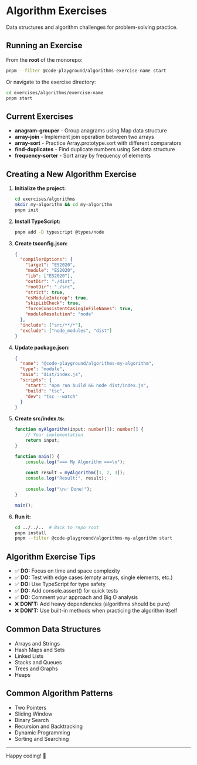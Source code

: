 # Algorithm Exercises

Data structures and algorithm challenges for problem-solving practice.

## Running an Exercise

From the **root** of the monorepo:
```bash
pnpm --filter @code-playground/algorithms-exercise-name start
```

Or navigate to the exercise directory:
```bash
cd exercises/algorithms/exercise-name
pnpm start
```

## Current Exercises

- **anagram-grouper** - Group anagrams using Map data structure
- **array-join** - Implement join operation between two arrays
- **array-sort** - Practice Array.prototype.sort with different comparators
- **find-duplicates** - Find duplicate numbers using Set data structure
- **frequency-sorter** - Sort array by frequency of elements

## Creating a New Algorithm Exercise

1. **Initialize the project:**
   ```bash
   cd exercises/algorithms
   mkdir my-algorithm && cd my-algorithm
   pnpm init
   ```

2. **Install TypeScript:**
   ```bash
   pnpm add -D typescript @types/node
   ```

3. **Create tsconfig.json:**
   ```json
   {
     "compilerOptions": {
       "target": "ES2020",
       "module": "ES2020",
       "lib": ["ES2020"],
       "outDir": "./dist",
       "rootDir": "./src",
       "strict": true,
       "esModuleInterop": true,
       "skipLibCheck": true,
       "forceConsistentCasingInFileNames": true,
       "moduleResolution": "node"
     },
     "include": ["src/**/*"],
     "exclude": ["node_modules", "dist"]
   }
   ```

4. **Update package.json:**
   ```json
   {
     "name": "@code-playground/algorithms-my-algorithm",
     "type": "module",
     "main": "dist/index.js",
     "scripts": {
       "start": "npm run build && node dist/index.js",
       "build": "tsc",
       "dev": "tsc --watch"
     }
   }
   ```

5. **Create src/index.ts:**
   ```typescript
   function myAlgorithm(input: number[]): number[] {
       // Your implementation
       return input;
   }

   function main() {
       console.log("=== My Algorithm ===\n");
       
       const result = myAlgorithm([1, 2, 3]);
       console.log("Result:", result);
       
       console.log("\n✅ Done!");
   }

   main();
   ```

6. **Run it:**
   ```bash
   cd ../../..  # Back to repo root
   pnpm install
   pnpm --filter @code-playground/algorithms-my-algorithm start
   ```

## Algorithm Exercise Tips

- ✅ **DO:** Focus on time and space complexity
- ✅ **DO:** Test with edge cases (empty arrays, single elements, etc.)
- ✅ **DO:** Use TypeScript for type safety
- ✅ **DO:** Add console.assert() for quick tests
- ✅ **DO:** Comment your approach and Big O analysis
- ❌ **DON'T:** Add heavy dependencies (algorithms should be pure)
- ❌ **DON'T:** Use built-in methods when practicing the algorithm itself

## Common Data Structures

- Arrays and Strings
- Hash Maps and Sets
- Linked Lists
- Stacks and Queues
- Trees and Graphs
- Heaps

## Common Algorithm Patterns

- Two Pointers
- Sliding Window
- Binary Search
- Recursion and Backtracking
- Dynamic Programming
- Sorting and Searching

---

Happy coding! 🚀

